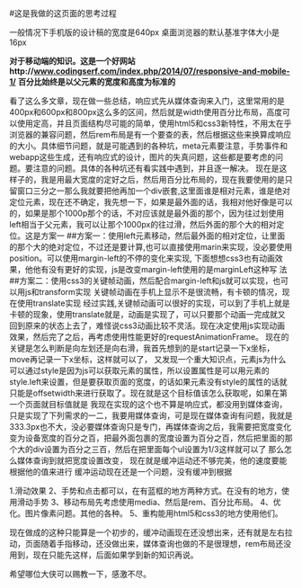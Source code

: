 #这是我做的这页面的思考过程

一般情况下手机版的设计稿的宽度是640px
桌面浏览器的默认基准字体大小是16px

**对于移动端的知识。这是一个好网站http://www.codingserf.com/index.php/2014/07/responsive-and-mobile-1/**
**百分比始终是以父元素的宽度和高度为标准的**

看了这么多文章，现在做一些总结，响应式先从媒体查询来入门，这里常用的是400px和600px和800px这么多的区间，然后就是width使用百分比布局，高度可以使用定高，并且页面结构尽可能的简单，使用html5和css3新特性，不用太在乎浏览器的兼容问题，然后rem布局是有一个要查的表，然后根据这些来换算成响应的大小。具体细节问题，就是可能遇到的各种坑，meta元素要注意，手势事件和webapp这些生成，还有响应式的设计，图片的失真问题，这些都是要考虑的问题。要注意的问题。具体的各种坑还有看实践中遇到，并且逐一解决。
现在是这样子的，我是用最大宽度的定好之后，然后用百分比布局的，现在我要使用的是只留窗口三分之一那么我就要把他再加一个div嵌套,这里面谁是相对元素，谁是绝对定位元素，现在还不确定，我先想一下，如果是最外面的话，我相对他好像是可以的，如果是那个1000p那个的话，不对应该就是最外面的那个，因为往过划使用left相当于父元素，我可以让那个1000px的往过滑，然后外面的那个大的相对定位。这是方案一
##方案一：使用left元素移动，然后最外面的相对定位，让里面的那个大的绝对定位，不过还是要计算,也可以直接使用marin来实现，没必要使用position。可以使用margin-left的不停的变化来实现,
下面想想css3也有动画效果，他他有没有更好的实现，js是改变margin-left使用的是marginLeft这种写
法
##方案二：使用css3的关键帧动画，然后配合margin-left和js就可以实现，也可以用js和transform实现
关键帧动画在手机上显示不是很流畅，有卡顿的情况，现在使用translate实现
经过实践,关键帧动画可以很好的实现，可以到了手机上就是卡顿的现象，使用translate就是，动画是实现了，可以只要那个动画一完成就又回到原来的状态上去了，难怪说css3动画比较不灵活。现在决定使用js实现动画效果，然后完了之后，再考虑使用性能更好的requestAnimationFrame。
现在的关键是怎么判断是向左划还是向右滑，我首先想到的是start记录一下x坐标，move再记录一下x坐标，这样就可以了，
又发现一个重大知识点，元素js为什么可以通过style是因为js可以获取元素的属性，所以设置属性是可以用元素的style.left来设置，但是要获取页面的宽度，的话如果元素没有style的属性的话就只能是offsetwidth来进行获取了。现在就是这个目标值该怎么获取呢，如果在第一个页面就目标值就是
我现在实现的这个也不算是响应式，都没用到媒体查询，只是实现了下列需求的一二，我要用媒体查询，可是现在媒体查询有问题，我就是333.3px也不大，没必要媒体查询只是专门，再媒体查询之后，我需要把宽度变化变为设备宽度的百分之百，把最外面包裹的宽度设置为百分之百，然后把里面的那个大的div设置为百分之三百，然后在把里面每个ul设置为1/3这样就可以了
那么怎么媒体查询到就把宽度设置改变，
现在就是缓冲运动还不够完美，他的速度要能根据他的值来进行
缓冲运动现在还是一个问题，没有缓冲到根据

1.滑动效果
2、手势和点击都可以，在有蓝框的地方两种方式。在没有的地方，使用滑动手势
3、移动布局先考虑使用media、然后是rem、百分比布局。
4、优化。图片像素问题。其他的各种。
5、重构能用html5和css3的地方使用他们。

现在做成的这种只能算是一个初步的，缓冲动画现在还没想出来，还有就是左右拉动，页面随着手指移动，还没做出来，媒体查询也做的不是很理想，rem布局还没用到，现在只能先这样，后面如果学到新的知识再说。

希望哪位大侠可以赐教一下，感激不尽。
